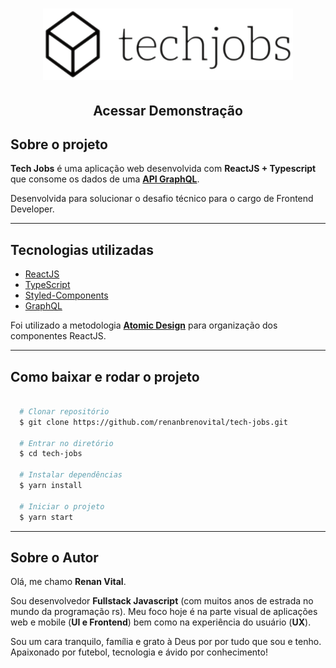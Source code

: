 <h1 align="center">
  <img src="src/assets/logo-black.png" width="400px" title="Tech Jobs" />
</h1>

<h2 align="center">
  Acessar Demonstração
</h2>

## Sobre o projeto
**Tech Jobs** é uma aplicação web desenvolvida com **ReactJS + Typescript** que consome os dados de uma [**API GraphQL**](https://api.graphql.jobs/). 

Desenvolvida para solucionar o desafio técnico para o cargo de Frontend Developer.

---

## Tecnologias utilizadas

- [ReactJS](https://pt-br.reactjs.org/)
- [TypeScript](https://www.typescriptlang.org/)
- [Styled-Components](https://styled-components.com/)
- [GraphQL](https://graphql.org/)


Foi utilizado a metodologia [**Atomic Design**](https://bradfrost.com/blog/post/atomic-web-design/) para organização dos componentes ReactJS.

---

## Como baixar e rodar o projeto

```bash

  # Clonar repositório
  $ git clone https://github.com/renanbrenovital/tech-jobs.git

  # Entrar no diretório
  $ cd tech-jobs

  # Instalar dependências
  $ yarn install

  # Iniciar o projeto
  $ yarn start

```

---

## Sobre o Autor

Olá, me chamo **Renan Vital**.

Sou desenvolvedor **Fullstack Javascript** (com muitos anos de estrada no mundo da programação rs). Meu foco hoje é na parte visual de aplicações web e mobile (**UI e Frontend**) bem como na experiência do usuário (**UX**).

Sou um cara tranquilo, família e grato à Deus por por tudo que sou e tenho. Apaixonado por futebol, tecnologia e ávido por conhecimento!